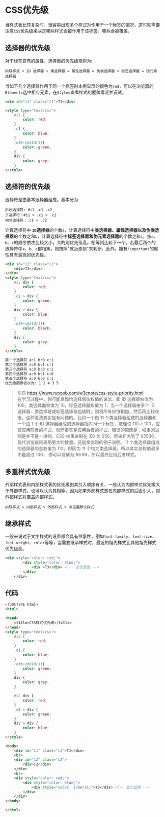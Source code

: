 # CSS优先级

当样式表比较复杂时，很容易出现多个样式对作用于一个标签的情况，这时就需要注意`CSS`优先级来决定哪些样式会被作用于该标签，哪些会被覆盖。

## 选择器的优先级
对于标签自有的属性，选择器的优先级规则为:  

```
内联样式 > ID 选择器 > 类选择器 = 属性选择器 = 伪类选择器 > 标签选择器 = 伪元素选择器
```
当如下几个选择器作用于同一个标签时本例显示的颜色为`red`，可以在浏览器的`Elements`选中相应元素，在`Styles`查看样式的覆盖情况并调试。
```html
<div id="i1" class="c1">T1</div>

<style type="text/css">
    #i1 {
        color: red;
    }
    .c1 {
        color: blue;
    }
    :nth-child(1){
        color: green;
    }
    div {
        color: grey;
    }
</style>
```

## 选择符的优先级
选择符是由基本选择器组成，基本分为:

```
后代选择符: #i1 .c1 .c2
子选择符：#i1 > .c1 > .c2
相邻选择符：.c1 + .c2
```
计算选择符中 **`ID`选择器**的个数`a`，计算选择符中**类选择器、属性选择器以及伪类选择器**的个数之和`b`，计算选择符中**标签选择器和伪元素选择器**的个数之和`c`。按`a`、`b`、`c`的顺序依次比较大小，大的则优先级高，相等则比较下一个。若最后两个的选择符中`a`、`b`、`c`都相等，则按照"就近原则"来判断，此外，拥有`!important`的属性具有最高的优先级。

```html
<div id="i2" class="c2">
    <div>T2</div>
</div>
<style type="text/css">
    #i2 div {
        color: red;
    }
    .c2 > div {
        color: green;
    }
    div > div {
        color: blue;
    }
    :nth-child(1){
        color: black;
    }
    div {
        color: grey;
    }
</style>

第一个选择符 a:1 b:0 c:1
第二个选择符 a:0 b:1 c:1
第三个选择符 a:0 b:0 c:2
第四个选择符 a:0 b:1 c:0
第五个选择符 a:0 b:0 c:1
优先级顺序依次为: 1 2 4 3 5
```

> 引自 https://www.runoob.com/w3cnote/css-style-priority.html  
> 在学习过程中，你可能发现给选择器加权值的说法，即 ID 选择器权值为 100，类选择器权值为 10，标签选择器权值为 1，当一个选择器由多个 ID 选择器、类选择器或标签选择器组成时，则将所有权值相加，然后再比较权值。这种说法其实是有问题的。比如一个由 11 个类选择器组成的选择器和一个由 1 个 ID 选择器组成的选择器指向同一个标签，按理说 110 > 100，应该应用前者的样式，然而事实是应用后者的样式。错误的原因是：权重的进制是并不是十进制，CSS 权重进制在 IE6 为 256，后来扩大到了 65536，现代浏览器则采用更大的数量。还是拿刚刚的例子说明。11 个类选择器组成的选择器的总权值为 110，但因为 11 个均为类选择器，所以其实总权值最多不能超过 100， 你可以理解为 99.99，所以最终应用后者样式。

## 多重样式优先级
外部样式表和内部样式表的优先级由其引入顺序有关，一般认为内部样式优先级大于外部样式，也可以认为其相等，因为如果外部样式放在内部样式的后面引入，则外部样式将覆盖内部样式。

```
内联样式 > 内部样式 > 外部样式 > 浏览器默认样式
```

## 继承样式
一般来说对于文字样式的设置都会具有继承性，例如`font-family`、`font-size`、`font-weight`、`color`等等，当需要继承样式时，最近的祖先样式比其他祖先样式优先级高。

```html
<div style="color: red;">
        <div style="color: blue;">
            <div >T3</div> <!-- 显示蓝色 -->
        </div>
    </div>
```

## 代码

```html
<!DOCTYPE html>
<html>

<head>
    <title>CSS样式优先级</title>
</head>
<style type="text/css">
    #i1 {
        color: red;
    }
    .c1 {
        color: blue;
    }
    :nth-child(1){
        color: green;
    }
    div {
        color: grey;
    }

    #i2 div {
        color: red;
    }
    .c2 > div {
        color: green;
    }
    div > div {
        color: blue;
    }
</style>

<body>
    <div id="i1" class="c1">T1</div>
    <br>
    <div id="i2" class="c2">
        <div>T2</div>
    </div>
    <br>
    <div style="color: red;">
        <div style="color: blue;">
            <div style="color: inherit;">T3</div> <!-- 显示蓝色 -->
        </div>
    </div>
</body>

</html>
```
